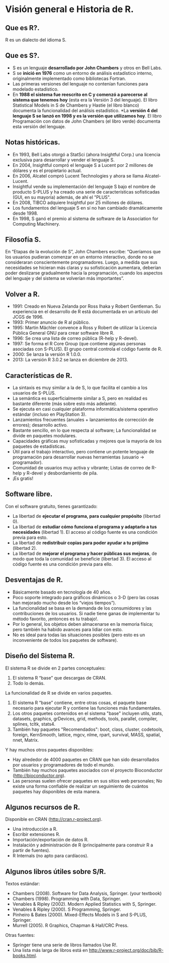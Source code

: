 # Visión general e Historia de R.

## Que es R?.  
R es un dialecto del idioma S.  

## Que es S?.  
* S es un lenguaje **desarrollado por John Chambers** y otros en Bell Labs.  
* S se **inició en 1976** como un entorno de análisis estadístico interno, originalmente implementado como bibliotecas Fortran.  
* Las primeras versiones del lenguaje no contenían funciones para modelado estadístico.
* En **1988 el sistema fue reescrito en C y comenzó a parecerse al sistema que tenemos hoy** (esta era la Versión 3 del lenguaje).
  El libro Statistical Models in S de Chambers y Hastie (el libro blanco) documenta la funcionalidad del análisis estadístico.
*La **versión 4 del lenguaje S se lanzó en 1998 y es la versión que utilizamos hoy**. El libro Programación con datos de John
Chambers (el libro verde) documenta esta versión del lenguaje.

## Notas históricas.  
* En 1993, Bell Labs otorgó a StatSci (ahora Insightful Corp.) una licencia exclusiva para desarrollar y vender el lenguaje S.
* En 2004, Insightful compró el lenguaje S a Lucent por 2 millones de dólares y es el propietario actual.
* En 2006, Alcatel compró Lucent Technologies y ahora se llama Alcatel-Lucent.
* Insightful vende su implementación del lenguaje S bajo el nombre de producto S-PLUS y ha creado una serie de características sofisticadas (GUI, en su mayoría) además, de ahí el "PLUS".
* En 2008, TIBCO adquiere Insightful por 25 millones de dólares.
* Los fundamentos del lenguaje S en sí no han cambiado dramáticamente desde 1998.
* En 1998, S ganó el premio al sistema de software de la Association for Computing Machinery.

## Filosofía S.
En “Etapas de la evolución de S”, John Chambers escribe: “Queríamos que los usuarios pudieran comenzar en un entorno interactivo, donde no se consideraran conscientemente programadores. Luego, a medida que sus necesidades se hicieran más claras y su sofisticación aumentara, deberían poder deslizarse gradualmente hacia la programación, cuando los aspectos del lenguaje y del sistema se volverían más importantes”.  

## Volver a R.
* 1991: Creado en Nueva Zelanda por Ross Ihaka y Robert Gentleman. Su experiencia en el desarrollo de R está documentada en un artículo del JCGS de 1996.
* 1993: Primer anuncio de R al público.
* 1995: Martin Mächler convence a Ross y Robert de utilizar la Licencia Pública General GNU para crear software libre R.
* 1996: Se crea una lista de correo pública (R-help y R-devel).
* 1997: Se forma el R Core Group (que contiene algunas personas asociadas con S-PLUS). El grupo central controla el código fuente de R.
* 2000: Se lanza la versión R 1.0.0.
* 2013: La versión R 3.0.2 se lanza en diciembre de 2013.

## Características de R.
* La sintaxis es muy similar a la de S, lo que facilita el cambio a los usuarios de S-PLUS.
* La semántica es superficialmente similar a S, pero en realidad es bastante diferente (más sobre esto más adelante).
* Se ejecuta en casi cualquier plataforma informática/sistema operativo estándar (incluso en PlayStation 3).
* Lanzamientos frecuentes (anuales + lanzamientos de corrección de errores); desarrollo activo.
* Bastante sencillo, en lo que respecta al software; La funcionalidad se divide en paquetes modulares.
* Capacidades gráficas muy sofisticadas y mejores que la mayoría de los paquetes de estadísticas.
* Útil para el trabajo interactivo, pero contiene un potente lenguaje de programación para desarrollar nuevas herramientas (usuario -> programador).
* Comunidad de usuarios muy activa y vibrante; Listas de correo de R-help y R-devel y desbordamiento de pila.
* ¡Es gratis!

## Software libre.
Con el software gratuito, tienes garantizado:  

* La libertad de **ejecutar el programa, para cualquier propósito** (libertad 0).
* La libertad de **estudiar cómo funciona el programa y adaptarlo a tus necesidades** (libertad 1). El acceso al código fuente es una condición previa para esto.
* La libertad de **redistribuir copias para poder ayudar a tu prójimo** (libertad 2).
* La libertad de **mejorar el programa y hacer públicas sus mejoras**, de modo que toda la comunidad se beneficie (libertad 3). El acceso al código fuente es una condición previa para ello.

## Desventajas de R.
* Básicamente basado en tecnología de 40 años.
* Poco soporte integrado para gráficos dinámicos o 3-D (pero las cosas han mejorado mucho desde los “viejos tiempos”).
* La funcionalidad se basa en la demanda de los consumidores y las contribuciones de los usuarios. Si nadie tiene ganas de implementar tu método favorito, ¡entonces es tu trabajo!.
* Por lo general, los objetos deben almacenarse en la memoria física; pero también ha habido avances para lidiar con esto.
* No es ideal para todas las situaciones posibles (pero esto es un inconveniente de todos los paquetes de software).

## Diseño del Sistema R.
El sistema R se divide en 2 partes conceptuales:  
1. El sistema R “base” que descargas de CRAN.
2. Todo lo demás.

La funcionalidad de R se divide en varios paquetes.
1. El sistema R “base” contiene, entre otras cosas, el paquete base necesario para ejecutar R y contiene las funciones más fundamentales.
2. Los otros paquetes contenidos en el sistema "base" incluyen utils, stats, datasets, graphics, grDevices, grid, methods, tools, parallel, compiler, splines, tcltk, stats4.
3. También hay paquetes "Recomendados": boot, class, cluster, codetools, foreign, KernSmooth, lattice, mgcv, nlme, rpart, survival, MASS, spatial, nnet, Matrix.

Y hay muchos otros paquetes disponibles:  
* Hay alrededor de 4000 paquetes en CRAN que han sido desarrollados por usuarios y programadores de todo el mundo.
* También hay muchos paquetes asociados con el proyecto Bioconductor (http://bioconductor.org).
* Las personas suelen ofrecer paquetes en sus sitios web personales; No existe una forma confiable de realizar un seguimiento de cuántos paquetes hay disponibles de esta manera.

## Algunos recursos de R.
Disponible en CRAN (http://cran.r-project.org).
* Una introducción a R.
* Escribir extensiones R.
* Importación/exportación de datos R.
* Instalación y administración de R (principalmente para construir R a partir de fuentes).
* R Internals (no apto para cardíacos).

## Algunos libros útiles sobre S/R.
Textos estándar:  
* Chambers (2008). Software for Data Analysis, Springer. (your textbook)
* Chambers (1998). Programming with Data, Springer.
* Venables & Ripley (2002). Modern Applied Statistics with S, Springer.
* Venables & Ripley (2000). S Programming, Springer.
* Pinheiro & Bates (2000). Mixed-Effects Models in S and S-PLUS, Springer.
* Murrell (2005). R Graphics, Chapman & Hall/CRC Press.

Otras fuentes:  
* Springer tiene una serie de libros llamados Use R!.
* Una lista más larga de libros está en http://www.r-project.org/doc/bib/R-books.html.
